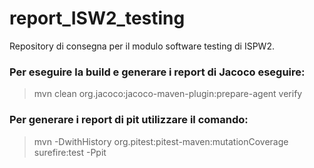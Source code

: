 # report_ISW2_testing

Repository di consegna per il modulo software testing di ISPW2.

### Per eseguire la build e generare i report di Jacoco eseguire:
>mvn clean org.jacoco:jacoco-maven-plugin:prepare-agent verify

### Per generare i report di pit utilizzare il comando:
>mvn -DwithHistory org.pitest:pitest-maven:mutationCoverage surefire:test -Ppit

